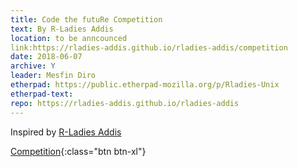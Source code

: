```yaml
---
title: Code the futuRe Competition
text: By R-Ladies Addis
location: to be anncounced
link:https://rladies-addis.github.io/rladies-addis/competition
date: 2018-06-07
archive: Y  
leader: Mesfin Diro
etherpad: https://public.etherpad-mozilla.org/p/Rladies-Unix
etherpad-text: 
repo: https://rladies-addis.github.io/rladies-addis
---
```


Inspired by [R-Ladies Addis]( https://rladies-addis.github.io/rladies-addis) 

[Competition](img/R-Ladies_competition_poster_final%20.pdf){:class="btn btn-xl"} 


